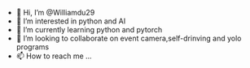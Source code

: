 - 👋 Hi, I’m @Williamdu29
- 👀 I’m interested in python and AI 
- 🌱 I’m currently learning python and pytorch
- 💞️ I’m looking to collaborate on event camera,self-drinving and yolo programs  
- 📫 How to reach me ...

<!---
Williamdu29/Williamdu29 is a ✨ special ✨ repository because its `README.md` (this file) appears on your GitHub profile.
You can click the Preview link to take a look at your changes.
--->
